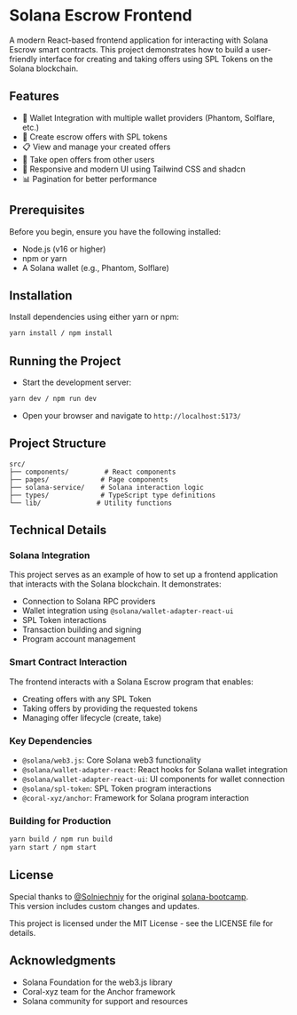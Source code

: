 # Solana Escrow Frontend

A modern React-based frontend application for interacting with Solana Escrow smart contracts. This project demonstrates how to build a user-friendly interface for creating and taking offers using SPL Tokens on the Solana blockchain.

## Features

- 🔐 Wallet Integration with multiple wallet providers (Phantom, Solflare, etc.)
- 💱 Create escrow offers with SPL tokens
- 📋 View and manage your created offers
- 🔄 Take open offers from other users
- 📱 Responsive and modern UI using Tailwind CSS and shadcn
- 📊 Pagination for better performance

## Prerequisites

Before you begin, ensure you have the following installed:

- Node.js (v16 or higher)
- npm or yarn
- A Solana wallet (e.g., Phantom, Solflare)

## Installation

Install dependencies using either yarn or npm:

```bash
yarn install / npm install
```

## Running the Project

- Start the development server:

```bash
yarn dev / npm run dev
```

- Open your browser and navigate to `http://localhost:5173/`

## Project Structure

```shell
src/
├── components/         # React components
├── pages/             # Page components
├── solana-service/    # Solana interaction logic
├── types/             # TypeScript type definitions
└── lib/              # Utility functions
```

## Technical Details

### Solana Integration

This project serves as an example of how to set up a frontend application that interacts with the Solana blockchain. It demonstrates:

- Connection to Solana RPC providers
- Wallet integration using `@solana/wallet-adapter-react-ui`
- SPL Token interactions
- Transaction building and signing
- Program account management

### Smart Contract Interaction

The frontend interacts with a Solana Escrow program that enables:

- Creating offers with any SPL Token
- Taking offers by providing the requested tokens
- Managing offer lifecycle (create, take)

### Key Dependencies

- `@solana/web3.js`: Core Solana web3 functionality
- `@solana/wallet-adapter-react`: React hooks for Solana wallet integration
- `@solana/wallet-adapter-react-ui`: UI components for wallet connection
- `@solana/spl-token`: SPL Token program interactions
- `@coral-xyz/anchor`: Framework for Solana program interaction

### Building for Production

```bash
yarn build / npm run build
yarn start / npm start
```

## License

Special thanks to [@Solniechniy](https://github.com/Solniechniy) for the original [solana-bootcamp](https://github.com/Solniechniy/solana-bootcamp-empty).  
This version includes custom changes and updates.

This project is licensed under the MIT License - see the LICENSE file for details.

## Acknowledgments

- Solana Foundation for the web3.js library
- Coral-xyz team for the Anchor framework
- Solana community for support and resources
